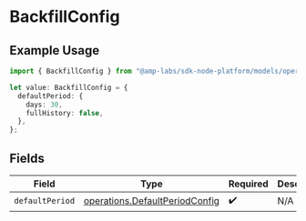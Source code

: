 # BackfillConfig

## Example Usage

```typescript
import { BackfillConfig } from "@amp-labs/sdk-node-platform/models/operations";

let value: BackfillConfig = {
  defaultPeriod: {
    days: 30,
    fullHistory: false,
  },
};
```

## Fields

| Field                                                                            | Type                                                                             | Required                                                                         | Description                                                                      |
| -------------------------------------------------------------------------------- | -------------------------------------------------------------------------------- | -------------------------------------------------------------------------------- | -------------------------------------------------------------------------------- |
| `defaultPeriod`                                                                  | [operations.DefaultPeriodConfig](../../models/operations/defaultperiodconfig.md) | :heavy_check_mark:                                                               | N/A                                                                              |